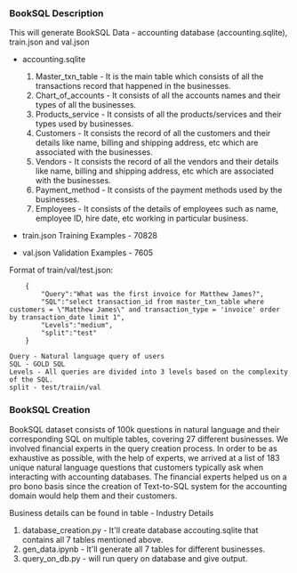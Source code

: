### BookSQL Description

This will generate BookSQL Data - accounting database (accounting.sqlite), train.json and val.json

* accounting.sqlite
    1. Master_txn_table - It is the main table which consists of all the transactions record that happened in the businesses.
    2. Chart_of_accounts - It consists of all the accounts names and their types of all the businesses.
    3. Products_service - It consists of all the products/services and their types used by businesses.
    4. Customers - It consists the record of all the customers and their details like name, billing and shipping address, etc which are associated with the businesses.
    5. Vendors - It consists the record of all the vendors and their details like name, billing and shipping address, etc which are associated with the businesses.
    6. Payment_method - It consists of the payment methods used by the businesses.
    7. Employees - It consists of the details of employees such as name, employee ID, hire date, etc working in particular business.

* train.json
    Training Examples - 70828
* val.json
    Validation Examples - 7605

Format of train/val/test.json:
```
    {
        "Query":"What was the first invoice for Matthew James?",
        "SQL":"select transaction_id from master_txn_table where customers = \"Matthew James\" and transaction_type = 'invoice' order by transaction_date limit 1",
        "Levels":"medium",
        "split":"test"
    }
```

    Query - Natural language query of users
    SQL - GOLD SQL
    Levels - All queries are divided into 3 levels based on the complexity of the SQL. 
    split - test/traiin/val



### BookSQL Creation

BookSQL dataset consists of 100k questions in natural language and their corresponding SQL on multiple tables, covering 27 different businesses. We involved financial experts in the query creation process.
In order to be as exhaustive as possible, with the help of experts, we arrived at a list of 183 unique natural language questions that customers typically ask when interacting with accounting databases. The financial experts helped us on a pro bono basis since the creation of Text-to-SQL system for the accounting domain would help them and their customers.

Business details can be found in table - Industry Details

1. database_creation.py - It'll create database accouting.sqlite that contains all 7 tables mentioned above.
2. gen_data.ipynb - It'll generate all 7 tables for different businesses.
3. query_on_db.py - will run query on database and give output.

